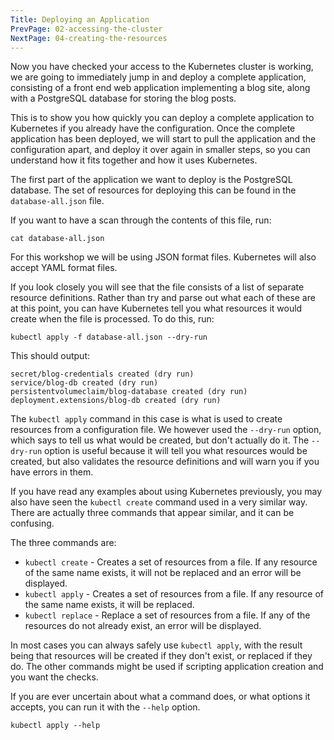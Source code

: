 ```yaml
---
Title: Deploying an Application
PrevPage: 02-accessing-the-cluster
NextPage: 04-creating-the-resources
---
```


Now you have checked your access to the Kubernetes cluster is working, we are going to immediately jump in and deploy a complete application, consisting of a front end web application implementing a blog site, along with a PostgreSQL database for storing the blog posts.

This is to show you how quickly you can deploy a complete application to Kubernetes if you already have the configuration. Once the complete application has been deployed, we will start to pull the application and the configuration apart, and deploy it over again in smaller steps, so you can understand how it fits together and how it uses Kubernetes.

The first part of the application we want to deploy is the PostgreSQL database. The set of resources for deploying this can be found in the `database-all.json` file.

If you want to have a scan through the contents of this file, run:

```execute
cat database-all.json
```

For this workshop we will be using JSON format files. Kubernetes will also accept YAML format files.

If you look closely you will see that the file consists of a list of separate resource definitions. Rather than try and parse out what each of these are at this point, you can have Kubernetes tell you what resources it would create when the file is processed. To do this, run:

```execute
kubectl apply -f database-all.json --dry-run
```

This should output:

```
secret/blog-credentials created (dry run)
service/blog-db created (dry run)
persistentvolumeclaim/blog-database created (dry run)
deployment.extensions/blog-db created (dry run)
```

The `kubectl apply` command in this case is what is used to create resources from a configuration file. We however used the `--dry-run` option, which says to tell us what would be created, but don't actually do it. The `--dry-run` option is useful because it will tell you what resources would be created, but also validates the resource definitions and will warn you if you have errors in them.

If you have read any examples about using Kubernetes previously, you may also have seen the `kubectl create` command used in a very similar way. There are actually three commands that appear similar, and it can be confusing.

The three commands are:

* `kubectl create` - Creates a set of resources from a file. If any resource of the same name exists, it will not be replaced and an error will be displayed.
* `kubectl apply` - Creates a set of resources from a file. If any resource of the same name exists, it will be replaced.
* `kubectl replace` - Replace a set of resources from a file. If any of the resources do not already exist, an error will be displayed.

In most cases you can always safely use `kubectl apply`, with the result being that resources will be created if they don't exist, or replaced if they do. The other commands might be used if scripting application creation and you want the checks.

If you are ever uncertain about what a command does, or what options it accepts, you can run it with the `--help` option.

```execute
kubectl apply --help
```

